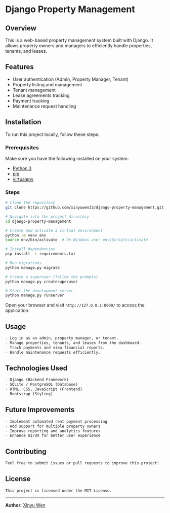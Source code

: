 # Django Property Management

## Overview
This is a web-based property management system built with Django. It allows property owners and managers to efficiently handle properties, tenants, and leases.

## Features
- User authentication (Admin, Property Manager, Tenant)
- Property listing and management
- Tenant management
- Lease agreements tracking
- Payment tracking
- Maintenance request handling

## Installation
To run this project locally, follow these steps:

### Prerequisites
Make sure you have the following installed on your system:
- [Python 3](https://www.python.org/downloads/)
- [pip](https://pip.pypa.io/en/stable/)
- [virtualenv](https://virtualenv.pypa.io/en/latest/)

### Steps
```sh
# Clone the repository
git clone https://github.com/xinyuwen23/django-property-management.git

# Navigate into the project directory
cd django-property-management

# Create and activate a virtual environment
python -m venv env
source env/bin/activate  # On Windows use: env\Scripts\activate

# Install dependencies
pip install -r requirements.txt

# Run migrations
python manage.py migrate

# Create a superuser (follow the prompts)
python manage.py createsuperuser

# Start the development server
python manage.py runserver
```

Open your browser and visit `http://127.0.0.1:8000/` to access the application.

## Usage
```md
- Log in as an admin, property manager, or tenant.
- Manage properties, tenants, and leases from the dashboard.
- Track payments and view financial reports.
- Handle maintenance requests efficiently.
```

## Technologies Used
```md
- Django (Backend Framework)
- SQLite / PostgreSQL (Database)
- HTML, CSS, JavaScript (Frontend)
- Bootstrap (Styling)
```

## Future Improvements
```md
- Implement automated rent payment processing
- Add support for multiple property owners
- Improve reporting and analytics features
- Enhance UI/UX for better user experience
```

## Contributing
```md
Feel free to submit issues or pull requests to improve this project!
```

## License
```md
This project is licensed under the MIT License.
```

---
**Author:** [Xinyu Wen](https://github.com/xinyuwen23)

